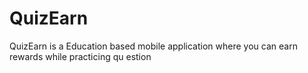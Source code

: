 # QuizEarn
QuizEarn is a Education based mobile application where you can earn rewards while practicing qu estion  

